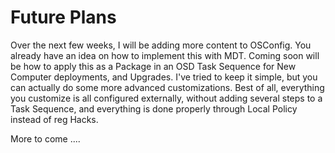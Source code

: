 # Future Plans

Over the next few weeks, I will be adding more content to OSConfig.  You already have an idea on how to implement this with MDT.  Coming soon will be how to apply this as a Package in an OSD Task Sequence for New Computer deployments, and Upgrades.  I've tried to keep it simple, but you can actually do some more advanced customizations.  Best of all, everything you customize is all configured externally, without adding several steps to a Task Sequence, and everything is done properly through Local Policy instead of reg Hacks.

More to come ....

